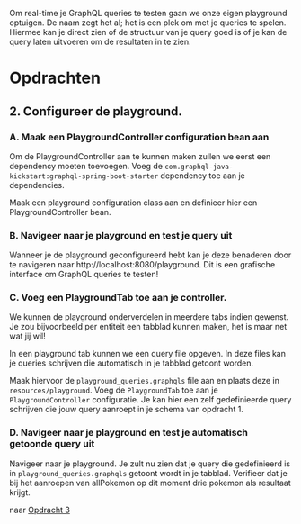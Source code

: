 Om real-time je GraphQL queries te testen gaan we onze eigen playground optuigen. De naam zegt het al; het is een plek om met je queries te spelen. Hiermee kan je direct zien of de structuur van je query goed is of je kan de query laten uitvoeren om de resultaten in te zien.

# Opdrachten

## 2. Configureer de playground.

### A. Maak een PlaygroundController configuration bean aan

Om de PlaygroundController aan te kunnen maken zullen we eerst een dependency moeten toevoegen. 
Voeg de `com.graphql-java-kickstart:graphql-spring-boot-starter` dependency toe aan je dependencies. 

Maak een playground configuration class aan en definieer hier een PlaygroundController bean.

### B. Navigeer naar je playground en test je query uit

Wanneer je de playground geconfigureerd hebt kan je deze benaderen door te navigeren naar http://localhost:8080/playground.
Dit is een grafische interface om GraphQL queries te testen!

### C. Voeg een PlaygroundTab toe aan je controller.

We kunnen de playground onderverdelen in meerdere tabs indien gewenst. Je zou bijvoorbeeld per entiteit een tabblad kunnen maken, het is maar net wat jij wil!

In een playground tab kunnen we een query file opgeven.
In deze files kan je queries schrijven die automatisch in je tabblad getoont worden. 

Maak hiervoor de `playground_queries.graphqls` file aan en plaats deze in `resources/playground`. Voeg de `PlaygroundTab` toe aan je `PlaygroundController` configuratie.
Je kan hier een zelf gedefinieerde query schrijven die jouw query aanroept in je schema van opdracht 1.

### D. Navigeer naar je playground en test je automatisch getoonde query uit

Navigeer naar je playground. Je zult nu zien dat je query die gedefinieerd is in `playground_queries.graphqls` getoont wordt in je tabblad.
Verifieer dat je bij het aanroepen van allPokemon op dit moment drie pokemon als resultaat krijgt.

naar [Opdracht 3](https://git.quintor.nl/staq/graphql-staq-2022/-/blob/opdrachten/3/readme.md)

